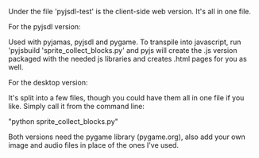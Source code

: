 Under the file 'pyjsdl-test' is the client-side web version. It's all in one 
file. 

For the pyjsdl version:

Used with pyjamas, pyjsdl and pygame. To transpile into javascript, 
run 'pyjsbuild 'sprite_collect_blocks.py' and pyjs will create the .js version
packaged with the needed js libraries and creates .html pages for you as well.

For the desktop version:

It's split into a few files, though you could have them all in one file if
you like. Simply call it from the command line:

"python sprite_collect_blocks.py"

Both versions need the pygame library (pygame.org), also add your own image 
and audio files in place of the ones I've used.
